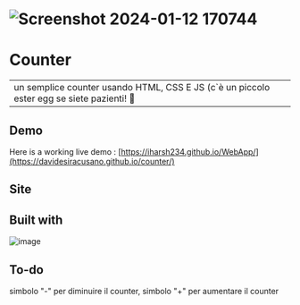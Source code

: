 # ![Screenshot 2024-01-12 170744](https://github.com/DavideSiracusano/counter/assets/152174921/cc650588-331f-40c3-b82e-98ef6e9fc42f)

# Counter
<table>
<tr>
<td>
  un semplice counter usando HTML, CSS E JS (c`è un piccolo ester egg se siete pazienti! 👀
</td>
</tr>
</table>


## Demo
Here is a working live demo :  [https://iharsh234.github.io/WebApp/](https://davidesiracusano.github.io/counter/)


## Site




## Built with 
![image](https://github.com/DavideSiracusano/counter/assets/152174921/c163d8b0-e2ba-4ce0-abaf-302467b2341f)







## To-do
simbolo "-" per diminuire il counter, simbolo "+" per aumentare il counter




[Laravel.com]: https://img.shields.io/badge/Laravel-FF2D20?style=for-the-badge&logo=laravel&logoColor=white
[Laravel-url]: https://laravel.com
[Bootstrap.com]: https://img.shields.io/badge/Bootstrap-563D7C?style=for-the-badge&logo=bootstrap&logoColor=white
[Bootstrap-url]: https://getbootstrap.com
[JQuery.com]: https://img.shields.io/badge/jQuery-0769AD?style=for-the-badge&logo=jquery&logoColor=white
[JQuery-url]: https://jquery.com 
